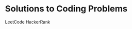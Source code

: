 # Solutions to Coding Problems
[LeetCode](https://github.com/gizemt/CodingChallenge/tree/master/LeetCode)
[HackerRank](https://github.com/gizemt/CodingChallenge/blob/master/HackerRank.ipynb)
